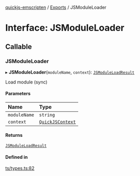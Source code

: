 [quickjs-emscripten](../README.md) / [Exports](../modules.md) / JSModuleLoader

# Interface: JSModuleLoader

## Callable

### JSModuleLoader

▸ **JSModuleLoader**(`moduleName`, `context`): [`JSModuleLoadResult`](../modules.md#jsmoduleloadresult)

Load module (sync)

#### Parameters

| Name | Type |
| :------ | :------ |
| `moduleName` | `string` |
| `context` | [`QuickJSContext`](../classes/QuickJSContext.md) |

#### Returns

[`JSModuleLoadResult`](../modules.md#jsmoduleloadresult)

#### Defined in

[ts/types.ts:82](https://github.com/justjake/quickjs-emscripten/blob/master/ts/types.ts#L82)
